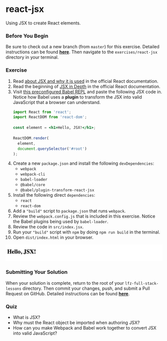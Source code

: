 # react-jsx

Using JSX to create React elements.

### Before You Begin

Be sure to check out a new branch (from `master`) for this exercise. Detailed instructions can be found [**here**](../../guides/before-each-exercise.md). Then navigate to the `exercises/react-jsx` directory in your terminal.

### Exercise


1. Read [about JSX and why it is used](https://reactjs.org/docs/introducing-jsx.html) in the official React documentation.
2. Read the beginning of [JSX in Depth](https://reactjs.org/docs/jsx-in-depth.html) in the official React documentation.
3. Visit [this preconfigured Babel REPL](https://babeljs.io/repl#?browsers=&build=&builtIns=usage&spec=false&loose=false&code_lz=Q&debug=false&forceAllTransforms=false&shippedProposals=false&circleciRepo=&evaluate=false&fileSize=false&timeTravel=false&sourceType=module&lineWrap=false&presets=&prettier=true&targets=&version=7.7.7&externalPlugins=%40babel%2Fplugin-transform-react-jsx%407.7.7) and paste the following JSX code in. Notice how Babel uses a **plugin** to transform the JSX into valid JavaScript that a browser can understand.
    ```jsx
    import React from 'react';
    import ReactDOM from 'react-dom';

    const element = <h1>Hello, JSX!</h1>;

    ReactDOM.render(
      element,
      document.querySelector('#root')
    );
    ```
4. Create a new `package.json` and install the following `devDependencies`:
    - `webpack`
    - `webpack-cli`
    - `babel-loader`
    - `@babel/core`
    - `@babel/plugin-transform-react-jsx`
5. Install the following direct `dependencies`:
    - `react`
    - `react-dom`
6. Add a `"build"` script to `package.json` that runs `webpack`.
7. Review the `webpack.config.js` that is included in this exercise. Notice the Babel plugins being used by `babel-loader`.
8. Review the code in `src/index.jsx`.
9. Run your `"build"` script with `npm` by doing `npm run build` in the terminal.
10. Open `dist/index.html` in your browser.

![React JSX Solution](react-jsx-solution.png)

### Submitting Your Solution

When your solution is complete, return to the root of your `lfz-full-stack-lessons` directory. Then commit your changes, push, and submit a Pull Request on GitHub. Detailed instructions can be found [**here**](../../guides/after-each-exercise.md).

### Quiz

- What is JSX?
- Why must the React object be imported when authoring JSX?
- How can you make Webpack and Babel work together to convert JSX into valid JavaScript?

